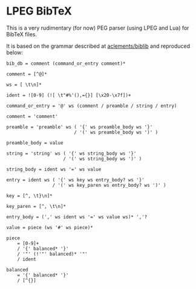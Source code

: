 # LPEG BibTeX

This is a very rudimentary (for now) PEG parser (using LPEG and Lua) for BibTeX files.

It is based on the grammar described at [aclements/biblib](https://github.com/aclements/biblib) and reproduced below:

```
bib_db = comment (command_or_entry comment)*

comment = [^@]*

ws = [ \t\n]*

ident = ![0-9] (![ \t"#%'(),={}] [\x20-\x7f])+

command_or_entry = '@' ws (comment / preamble / string / entry)

comment = 'comment'

preamble = 'preamble' ws ( '{' ws preamble_body ws '}'
                         / '(' ws preamble_body ws ')' )

preamble_body = value

string = 'string' ws ( '{' ws string_body ws '}'
                     / '(' ws string_body ws ')' )

string_body = ident ws '=' ws value

entry = ident ws ( '{' ws key ws entry_body? ws '}'
                 / '(' ws key_paren ws entry_body? ws ')' )

key = [^, \t}\n]*

key_paren = [^, \t\n]*

entry_body = (',' ws ident ws '=' ws value ws)* ','?

value = piece (ws '#' ws piece)*

piece
    = [0-9]+
    / '{' balanced* '}'
    / '"' (!'"' balanced)* '"'
    / ident

balanced
    = '{' balanced* '}'
    / [^{}]
```
